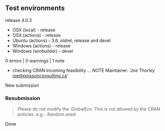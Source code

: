 ## Test environments

release 4.0.3

* OSX (local) - release
* OSX (actions) - release
* Ubuntu (actions) - 3.6, oldrel, release and devel
* Windows (actions) - release
* Windows (winbuilder) - devel

0 errors | 0 warnings | 1 note

* checking CRAN incoming feasibility ... NOTE
Maintainer: 'Joe Thorley <joe@poissonconsulting.ca>'

New submission

### Resubmission

> Please do not modify the .GlobalEnv. This is not allowed by the CRAN policies.
e.g.: .Random.seed

Done
